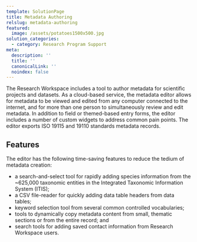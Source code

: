 ```yaml
---
template: SolutionPage
title: Metadata Authoring
relslug: metadata-authoring
featured:
  image: /assets/potatoes1500x500.jpg
solution_categories:
  - category: Research Program Support
meta:
  description: ''
  title: ''
  canonicalLink: ''
  noindex: false
---
```

The Research Workspace includes a tool to author metadata for scientific projects and datasets. As a cloud-based service, the metadata editor allows for metadata to be viewed and edited from any computer connected to the internet, and for more than one person to simultaneously review and edit metadata. In addition to field or themed-based entry forms, the editor includes a number of custom widgets to address common pain points. The editor exports ISO 19115 and 19110 standards metadata records.

## Features
The editor has the following time-saving features to reduce the tedium of metadata creation:
* a search-and-select tool for rapidly adding species information from the ~625,000 taxonomic entities in the Integrated Taxonomic Information System (ITIS);
* a CSV file-reader for quickly adding data table headers from data tables;
* keyword selection tool from several common controlled vocabularies;
* tools to dynamically copy metadata content from small, thematic sections or from the entire record; and
* search tools for adding saved contact information from Research Workspace users.
